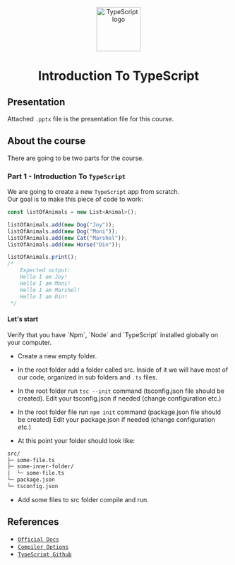 <p align="center">
    <a href="http://www.typescriptlang.org/" target="_blank" rel="noopener noreferrer">
        <img width="100" src="https://res.cloudinary.com/israelz/image/upload/v1541880271/ts.png" alt="TypeScript logo">
    </a>
</p>

<h1 align="center">Introduction To TypeScript</h1>

## Presentation
Attached `.pptx` file is the presentation file for this course. <br />

## About the course
There are going to be two parts for the course. <br />

### Part 1 - Introduction To `TypeScript`
We are going to create a new `TypeScript` app from scratch. <br />
Our goal is to make this piece of code to work: 

```js
const listOfAnimals = new List<Animal>(); 

listOfAnimals.add(new Dog("Joy")); 
listOfAnimals.add(new Dog("Moni")); 
listOfAnimals.add(new Cat("Marshel")); 
listOfAnimals.add(new Horse("Din")); 

listOfAnimals.print();
/*
    Expected output:
    Hello I am Joy!
    Hello I am Moni!
    Hello I am Marshel!
    Hello I am Din!
 */
```
<h4>Let's start</h4>
Verify that you have `Npm`, `Node` and `TypeScript` installed globally on your computer. <br />

* Create a new empty folder. <br />

* In the root folder add a folder called src.
Inside of it we will have most of our code, organized in sub folders and `.ts` files.

* In the root folder run `tsc --init` command (tsconfig.json file should be created).
Edit your tsconfig.json if needed (change configuration etc.)

* In the root folder file run `npm init` command (package.json file should be created)
Edit your package.json if needed (change configuration etc.)

* At this point your folder should look like:

```txt
src/
├─ some-file.ts
├─ some-inner-folder/
|  └─ some-file.ts
└─ package.json
└─ tsconfig.json
```

* Add some files to src folder compile and run.

## References
* [`Official Docs`](https://www.typescriptlang.org/docs/home.html)
* [`Compiler Options`](https://www.typescriptlang.org/docs/handbook/compiler-options.html)
* [`TypeScript Github`](https://github.com/Microsoft/TypeScript)
